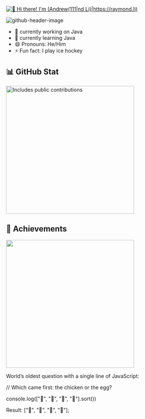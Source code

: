 [<img src="https://raw.githubusercontent.com/Raymo111/Raymo111/master/intro.gif" alt="👋 Hi there! I'm (Andrew(111|nd Li)|https://raymond.li)" title="👋 Hi there! I'm (Andrew(111|nd Li)|https://raymond.li)"/>](https://raymond.li/)



![github-header-image](https://github.com/user-attachments/assets/c766cf12-3cbc-4ed0-b9ff-5d663efdf3db)


- 🔭 currently working on Java
- 🌱 currently learning Java
- 😄 Pronouns: He/Him
- ⚡ Fun fact: I play ice hockey
  
## 📊 GitHub Stat
<p>
    <a href="https://vaunt.dev">
        <img src="https://api.vaunt.dev/v1/github/entities/Discovered12345/contributions?format=svg" width="350" title="Includes public contributions"/>
    </a>
</p>

## 🥇 Achievements
<p>
    <a href="https://community.vaunt.dev/board/Discovered12345/achievements">
        <img src="https://api.vaunt.dev/v1/github/entities/Discovered12345/achievements?format=svg&limit=3" width="350" />
    </a>
</p>

World’s oldest question with a single line of JavaScript:

// Which came first: the chicken or the egg?

console.log(["🥚", "🐣", "🐥", "🐔"].sort())

Result: ["🐔", "🐣", "🐥", "🥚"];

